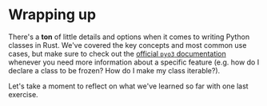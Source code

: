 # Wrapping up

There's a **ton** of little details and options when it comes to writing Python classes in Rust.
We've covered the key concepts and most common use cases, but make sure to check out
the [official `pyo3` documentation](https://pyo3.rs/v0.22.1/class) whenever you need more information about
a specific feature (e.g. how do I declare a class to be frozen? How do I make my class iterable?).

Let's take a moment to reflect on what we've learned so far with one last exercise.

